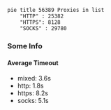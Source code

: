 
```mermaid
pie title 56389 Proxies in list
    "HTTP" : 25382
    "HTTPS": 8128
    "SOCKS" : 29780
```

### Some Info
#### Average Timeout

- mixed: 3.6s
- http: 1.8s
- https: 8.2s
- socks: 5.1s
